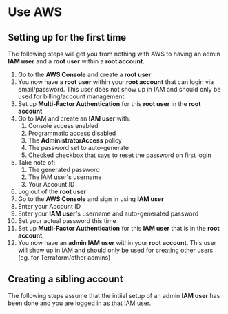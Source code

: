 # Use AWS

## Setting up for the first time

The following steps will get you from nothing with AWS to having an admin **IAM user** and a **root user** within a **root account**.

1. Go to the **AWS Console** and create a **root user**
2. You now have a **root user** within your **root account** that can login via email/password. This user does not show up in IAM and should only be used for billing/account management
3. Set up **Multi-Factor Authentication** for this **root user** in the **root account**
4. Go to IAM and create an **IAM user** with:
   1. Console access enabled 
   2. Programmatic access disabled
   3. The **AdministratorAccess** policy
   4. The password set to auto-generate
   5. Checked checkbox that says to reset the password on first login
5. Take note of:
   1. The generated password
   2. The IAM user's username
   3. Your Account ID
6. Log out of the **root user**
7. Go to the **AWS Console** and sign in using **IAM user**
8. Enter your Account ID
9. Enter your **IAM user**'s username and auto-generated password
10. Set your actual password this time
11. Set up **Mutli-Factor Authentication** for this **IAM user** that is in the **root account**.
12. You now have an **admin IAM user** within your **root account**. This user will show up in IAM and should only be used for creating other users \(eg. for Terraform/other admins\)

## Creating a sibling account

The following steps assume that the intiial setup of an admin **IAM user** has been done and you are logged in as that IAM user.

